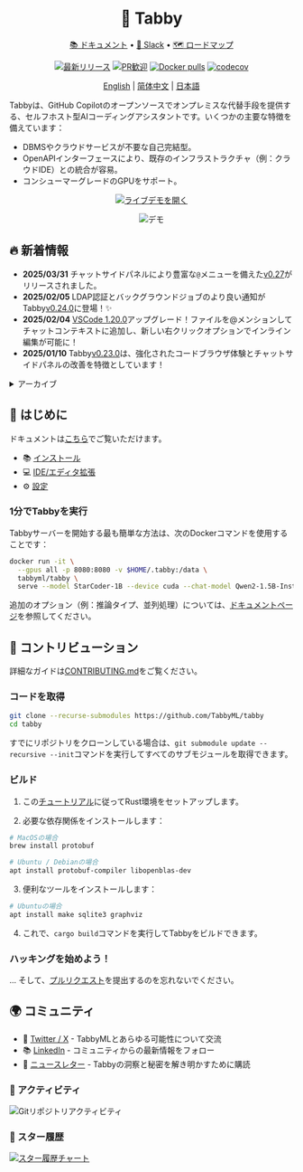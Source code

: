 <div align="center">
  
# 🐾 Tabby

[📚 ドキュメント](https://tabby.tabbyml.com/docs/welcome/) • [💬 Slack](https://links.tabbyml.com/join-slack) • [🗺️ ロードマップ](https://tabby.tabbyml.com/docs/roadmap/)

[![最新リリース](https://shields.io/github/v/release/TabbyML/tabby)](https://github.com/TabbyML/tabby/releases/latest)
[![PR歓迎](https://img.shields.io/badge/PRs-welcome-brightgreen.svg?style=flat-square)](https://makeapullrequest.com)
[![Docker pulls](https://img.shields.io/docker/pulls/tabbyml/tabby)](https://hub.docker.com/r/tabbyml/tabby)
[![codecov](https://codecov.io/gh/TabbyML/tabby/graph/badge.svg?token=WYVVH8MKK3)](https://codecov.io/gh/TabbyML/tabby)

[English](/README.md) |
[简体中文](/README-zh.md) |
[日本語](/README-ja.md)

</div>

Tabbyは、GitHub Copilotのオープンソースでオンプレミスな代替手段を提供する、セルフホスト型AIコーディングアシスタントです。いくつかの主要な特徴を備えています：
* DBMSやクラウドサービスが不要な自己完結型。
* OpenAPIインターフェースにより、既存のインフラストラクチャ（例：クラウドIDE）との統合が容易。
* コンシューマーグレードのGPUをサポート。

<p align="center">
  <a target="_blank" href="https://tabby.tabbyml.com"><img alt="ライブデモを開く" src="https://img.shields.io/badge/OPEN_LIVE_DEMO-blue?logo=xcode&style=for-the-badge&logoColor=green"></a>
</p>

<p align="center">
  <img alt="デモ" src="https://user-images.githubusercontent.com/388154/230440226-9bc01d05-9f57-478b-b04d-81184eba14ca.gif">
</p>

## 🔥 新着情報
* **2025/03/31** チャットサイドパネルにより豊富な`@`メニューを備えた[v0.27](https://github.com/TabbyML/tabby/releases/tag/v0.27.0)がリリースされました。
* **2025/02/05** LDAP認証とバックグラウンドジョブのより良い通知がTabby[v0.24.0](https://github.com/TabbyML/tabby/releases/tag/v0.24.0)に登場！✨
* **2025/02/04** [VSCode 1.20.0](https://marketplace.visualstudio.com/items/TabbyML.vscode-tabby/changelog)アップグレード！ファイルを@メンションしてチャットコンテキストに追加し、新しい右クリックオプションでインライン編集が可能に！
* **2025/01/10** Tabby[v0.23.0](https://github.com/TabbyML/tabby/releases/tag/v0.23.0)は、強化されたコードブラウザ体験とチャットサイドパネルの改善を特徴としています！

<details>
  <summary>アーカイブ</summary>
* **2024/12/24** Tabby[v0.22.0](https://github.com/TabbyML/tabby/releases/tag/v0.22.0)に**通知ボックス**を導入！
* **2024/12/06** Llamafileデプロイメント統合と強化されたアンサーエンジンユーザー体験がTabby[v0.21.0](https://github.com/TabbyML/tabby/releases/tag/v0.21.0)に登場！🚀
* **2024/11/10** 異なるバックエンドチャットモデル間の切り替えがTabby[v0.20.0](https://github.com/TabbyML/tabby/releases/tag/v0.20.0)のアンサーエンジンでサポートされました！
* **2024/10/30** Tabby[v0.19.0](https://github.com/TabbyML/tabby/releases/tag/v0.19.0)は、メインページに最近共有されたスレッドを表示し、その発見性を向上させます。
* **2024/07/09** 🎉[TabbyでのCodestral統合](https://tabby.tabbyml.com/blog/2024/07/09/tabby-codestral/)を発表！
* **2024/07/05** Tabby[v0.13.0](https://github.com/TabbyML/tabby/releases/tag/v0.13.0)は、内部エンジニアリングチームのための中央知識エンジンである***アンサーエンジン***を導入します。開発チームの内部データとシームレスに統合し、開発者に信頼性の高い正確な回答を提供します。
* **2024/06/13** [VSCode 1.7](https://marketplace.visualstudio.com/items/TabbyML.vscode-tabby/changelog)は、コーディング体験全体を通じて多用途なチャット体験を提供する重要なマイルストーンです。最新の**サイドパネルでのチャット**と**チャットコマンドによる編集**をお試しください！
* **2024/06/10** 最新の📃ブログ投稿がTabbyでの[強化されたコードコンテキスト理解](https://tabby.tabbyml.com/blog/2024/06/11/rank-fusion-in-tabby-code-completion/)について公開されました！
* **2024/06/06** Tabby[v0.12.0](https://github.com/TabbyML/tabby/releases/tag/v0.12.0)リリースは、🔗**シームレスな統合**（Gitlab SSO、セルフホストGitHub/GitLabなど）、⚙️**柔軟な設定**（HTTP API統合）、🌐**拡張された機能**（コードブラウザでのリポジトリコンテキスト）をもたらします。
* **2024/05/22** Tabby[VSCode 1.6](https://marketplace.visualstudio.com/items?itemName=TabbyML.vscode-tabby)は、インライン補完での**複数の選択肢**と、**自動生成されたコミットメッセージ**🐱💻を提供します！
* **2024/05/11** [v0.11.0](https://github.com/TabbyML/tabby/releases/tag/v0.11.0)は、📊**ストレージ使用量**統計、🔗**GitHub & GitLab**統合、📋**アクティビティ**ページ、待望の🤖**Ask Tabby**機能を含む重要なエンタープライズアップグレードをもたらします！
* **2024/04/22** [v0.10.0](https://github.com/TabbyML/tabby/releases/tag/v0.10.0)がリリースされ、チームごとの分析を提供する最新の**レポート**タブを特徴としています。
* **2024/04/19** 📣 Tabbyは、コード補完のために[ローカルに関連するスニペット](https://github.com/TabbyML/tabby/pull/1844)（ローカルLSPからの宣言や最近変更されたコード）を組み込むようになりました！
* **2024/04/17** CodeGemmaとCodeQwenモデルシリーズが[公式レジストリ](https://tabby.tabbyml.com/docs/models/)に追加されました！
* **2024/03/20** [v0.9](https://github.com/TabbyML/tabby/releases/tag/v0.9.1)がリリースされ、フル機能の管理UIを強調しています。
* **2023/12/23** [SkyServe](https://skypilot.readthedocs.io/en/latest/serving/sky-serve.html) 🛫を使用して、[任意のクラウドでTabbyをシームレスにデプロイ](https://tabby.tabbyml.com/docs/installation/skypilot/)します。
* **2023/12/15** [v0.7.0](https://github.com/TabbyML/tabby/releases/tag/v0.7.0)がリリースされ、チーム管理と安全なアクセスを提供します！
* **2023/10/15** RAGベースのコード補完が[v0.3.0](https://github.com/TabbyML/tabby/releases/tag/v0.3.0)で詳細に有効化されました🎉！Tabbyがリポジトリレベルのコンテキストを利用してさらにスマートになる方法を説明する[ブログ投稿](https://tabby.tabbyml.com/blog/2023/10/16/repository-context-for-code-completion/)をチェックしてください！
* **2023/11/27** [v0.6.0](https://github.com/TabbyML/tabby/releases/tag/v0.6.0)がリリースされました！
* **2023/11/09** [v0.5.5](https://github.com/TabbyML/tabby/releases/tag/v0.5.5)がリリースされました！UIの再設計とパフォーマンスの向上を伴います。
* **2023/10/24** ⛳️ [VSCode/Vim/IntelliJ](https://tabby.tabbyml.com/docs/extensions)向けのTabby IDEプラグインの主要なアップデート！
* **2023/10/04** Tabbyがサポートする最新のモデルを確認するには、[モデルディレクトリ](https://tabby.tabbyml.com/docs/models/)をチェックしてください。
* **2023/09/18** AppleのM1/M2 Metal推論サポートが[v0.1.1](https://github.com/TabbyML/tabby/releases/tag/v0.1.1)に登場しました！
* **2023/08/31** Tabbyの最初の安定版リリース[v0.0.1](https://github.com/TabbyML/tabby/releases/tag/v0.0.1) 🥳。
* **2023/08/28** [CodeLlama 7B](https://github.com/TabbyML/tabby/issues/370)の実験的サポート。
* **2023/08/24** Tabbyが[JetBrains Marketplace](https://plugins.jetbrains.com/plugin/22379-tabby)に登場！

</details>

## 👋 はじめに

ドキュメントは[こちら](https://tabby.tabbyml.com/docs/getting-started)でご覧いただけます。
- 📚 [インストール](https://tabby.tabbyml.com/docs/installation/)
- 💻 [IDE/エディタ拡張](https://tabby.tabbyml.com/docs/extensions/)
- ⚙️ [設定](https://tabby.tabbyml.com/docs/configuration)

### 1分でTabbyを実行
Tabbyサーバーを開始する最も簡単な方法は、次のDockerコマンドを使用することです：

```bash
docker run -it \
  --gpus all -p 8080:8080 -v $HOME/.tabby:/data \
  tabbyml/tabby \
  serve --model StarCoder-1B --device cuda --chat-model Qwen2-1.5B-Instruct
```
追加のオプション（例：推論タイプ、並列処理）については、[ドキュメントページ](https://tabbyml.github.io/tabby)を参照してください。

## 🤝 コントリビューション

詳細なガイドは[CONTRIBUTING.md](https://github.com/TabbyML/tabby/blob/main/CONTRIBUTING.md)をご覧ください。

### コードを取得

```bash
git clone --recurse-submodules https://github.com/TabbyML/tabby
cd tabby
```

すでにリポジトリをクローンしている場合は、`git submodule update --recursive --init`コマンドを実行してすべてのサブモジュールを取得できます。

### ビルド

1. この[チュートリアル](https://www.rust-lang.org/learn/get-started)に従ってRust環境をセットアップします。

2. 必要な依存関係をインストールします：
```bash
# MacOSの場合
brew install protobuf

# Ubuntu / Debianの場合
apt install protobuf-compiler libopenblas-dev
```

3. 便利なツールをインストールします：
```bash
# Ubuntuの場合
apt install make sqlite3 graphviz
```

4. これで、`cargo build`コマンドを実行してTabbyをビルドできます。

### ハッキングを始めよう！
... そして、[プルリクエスト](https://github.com/TabbyML/tabby/compare)を提出するのを忘れないでください。

## 🌍 コミュニティ
- 🎤 [Twitter / X](https://twitter.com/Tabby_ML) - TabbyMLとあらゆる可能性について交流
- 📚 [LinkedIn](https://www.linkedin.com/company/tabbyml/) - コミュニティからの最新情報をフォロー
- 💌 [ニュースレター](https://newsletter.tabbyml.com/archive) - Tabbyの洞察と秘密を解き明かすために購読

### 🔆 アクティビティ

![Gitリポジトリアクティビティ](https://repobeats.axiom.co/api/embed/e4ef0fbd12e586ef9ea7d72d1fb4f5c5b88d78d5.svg "Repobeats分析画像")

### 🌟 スター履歴

[![スター履歴チャート](https://api.star-history.com/svg?repos=tabbyml/tabby&type=Date)](https://star-history.com/#tabbyml/tabby&Date)
